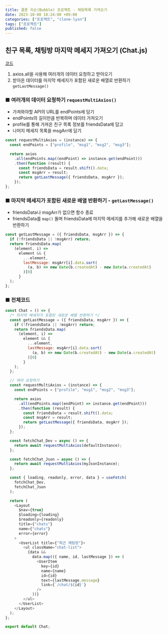 ```yaml
---
title: 클론 리슨(Bubble) 프로젝트 - 채팅목록 가져오기
date: 2023-10-08 18:24:00 +09:00
categories: ["프로젝트", "clone-lysn"]
tags: ["프로젝트"]
published: false
---
```


## 친구 목록, 채팅방 마지막 메세지 가져오기 (Chat.js)

[코드](https://github.com/hyemin12/gomin-talk-app/blob/master/client/src/routes/Chat.js)

1. axios.all을 사용해 여러개의 데이터 요청하고 받아오기
2. 받아온 데이터를 마지막 메세지가 포함된 새로운 배열로 반환하기 `getLastMessage()`

### ■ 여러개의 데이터 요청하기 `requestMultiAxios()`

- 가져와야할 API의 URL를 endPoints에 담기
- endPoints의 길이만큼 반복하며 데이터 가져오기
- profile를 통해 가져온 친구 목록 정보를 friendsData에 담고
- 나머지 메세지 목록을 msgArr에 담기

```js
const requestMultiAxios = (instance) => {
  const endPoints = ["profile", "msg1", "msg2", "msg3"];

  return axios
    .all(endPoints.map((endPoint) => instance.get(endPoint)))
    .then(function (result) {
      const friendsData = result.shift().data;
      const msgArr = result;
      return getLastMessage({ friendsData, msgArr });
    });
};
```

### ■ 마지막 메세지가 포함된 새로운 배열 반환하기 - `getLastMessage()`

- friendsData나 msgArr가 없으면 함수 종료
- friendsData를 `map()` 돌며 friendsData에 마지막 메세지를 추가해 새로운 배열을 반환하기

```js
const getLastMessage = ({ friendsData, msgArr }) => {
  if (!friendsData || !msgArr) return;
  return friendsData.map(
    (element, i) =>
      element && {
        ...element,
        lastMessage: msgArr[i].data.sort(
          (a, b) => new Date(b.createdAt) - new Date(a.createdAt)
        )[0]
      }
  );
};
```

### ■ 전체코드

```js
const Chat = () => {
  /* 마지막 메세지가 포함된 새로운 배열 반환하기 */
  const getLastMessage = ({ friendsData, msgArr }) => {
    if (!friendsData || !msgArr) return;
    return friendsData.map(
      (element, i) =>
        element && {
          ...element,
          lastMessage: msgArr[i].data.sort(
            (a, b) => new Date(b.createdAt) - new Date(a.createdAt)
          )[0]
        }
    );
  };

  // 여러 요청하기
  const requestMultiAxios = (instance) => {
    const endPoints = ["profile", "msg1", "msg2", "msg3"];

    return axios
      .all(endPoints.map((endPoint) => instance.get(endPoint)))
      .then(function (result) {
        const friendsData = result.shift().data;
        const msgArr = result;
        return getLastMessage({ friendsData, msgArr });
      });
  };

  const fetchChat_Dev = async () => {
    return await requestMultiAxios(defaultInstance);
  };

  const fetchChat_Json = async () => {
    return await requestMultiAxios(myJsonInstance);
  };

  const { loading, readonly, error, data } = useFetch(
    fetchChat_Dev,
    fetchChat_Json
  );

  return (
    <Layout
      $nav={true}
      $loading={loading}
      $readonly={readonly}
      title={"chats"}
      name={"chats"}
      error={error}
    >
      <UserList title={"최근 채팅방"}>
        <ul className="chat-list">
          {data &&
            data.map(({ name, id, lastMessage }) => (
              <UserItem
                key={id}
                name={name}
                id={id}
                text={lastMessage.message}
                link={`/chat/${id}`}
              />
            ))}
        </ul>
      </UserList>
    </Layout>
  );
};

export default Chat;
```
